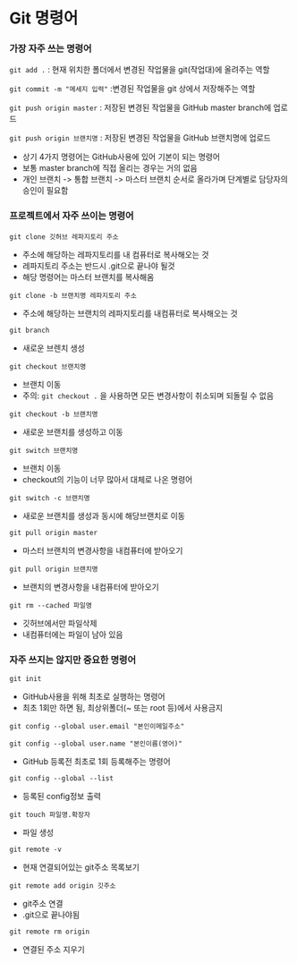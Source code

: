 # Git 명령어

### 가장 자주 쓰는 명령어

`git add .` : 현재 위치한 폴더에서 변경된 작업물을 git(작업대)에 올려주는 역할

`git commit -m "메세지 입력"` :변경된 작업물을 git 상에서 저장해주는 역할

`git push origin master` : 저장된 변경된 작업물을 GitHub master branch에 업로드

`git push origin 브랜치명` : 저장된 변경된 작업물을 GitHub 브랜치명에 업로드

- 상기 4가지 명령어는 GitHub사용에 있어 기본이 되는 명령어
- 보통 master branch에 직접 올리는 경우는 거의 없음
-  개인 브랜치 -> 통합 브랜치 -> 마스터 브랜치 순서로 올라가며 단계별로 담당자의 승인이 필요함

### 프로젝트에서 자주 쓰이는 명령어

`git clone 깃허브 레파지토리 주소` 

- 주소에 해당하는 레파지토리를 내 컴퓨터로 복사해오는 것
- 레파지토리 주소는 반드시 .git으로 끝나야 될것
- 해당 명령어는 마스터 브랜치를 복사해옴

`git clone -b 브랜치명 레파지토리 주소` 

- 주소에 해당하는 브랜치의 레파지토리를 내컴퓨터로 복사해오는 것

`git branch` 

- 새로운 브렌치 생성

`git checkout 브랜치명` 

- 브랜치 이동
- 주의: `git checkout .` 을 사용하면 모든 변경사항이 취소되며 되돌릴 수 없음

`git checkout -b 브랜치명` 

- 새로운 브랜치를 생성하고 이동

`git switch 브랜치명` 

- 브랜치 이동
- checkout의 기능이 너무 많아서 대체로 나온 명령어

`git switch -c 브랜치명` 

- 새로운 브랜치를 생성과 동시에 해당브랜치로 이동

`git pull origin master`

- 마스터 브랜치의 변경사항을 내컴퓨터에 받아오기

`git pull origin 브랜치명`

- 브랜치의 변경사항을 내컴퓨터에 받아오기

`git rm --cached 파일명` 

- 깃허브에서만 파일삭제
- 내컴퓨터에는 파일이 남아 있음

### 자주 쓰지는 않지만 중요한 명령어

`git init` 

- GitHub사용을 위해 최초로 실행하는 명령어
- 최초 1회만 하면 됨, 최상위폴더(~ 또는 root 등)에서 사용금지

`git config --global user.email "본인이메일주소"` 

`git config --global user.name "본인이름(영어)"` 

- GitHub 등록전 최초로 1회 등록해주는 명령어

`git config --global --list` 

- 등록된 config정보 출력

`git touch 파일명.확장자` 

- 파일 생성

`git remote -v` 

- 현재 연결되어있는 git주소 목록보기

`git remote add origin 깃주소` 

- git주소 연결
- .git으로 끝나야됨

`git remote rm origin` 

- 연결된 주소 지우기


